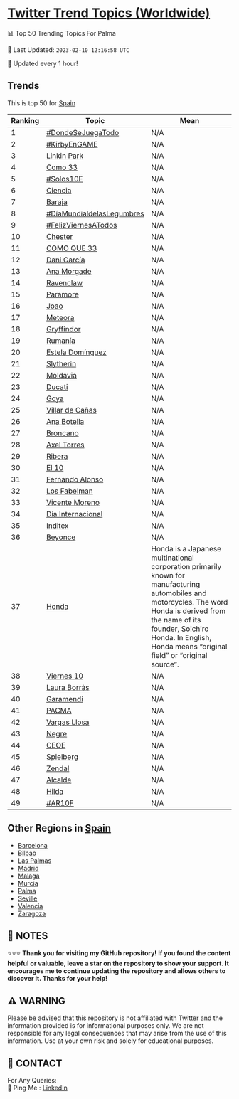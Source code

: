 [Twitter Trend Topics (Worldwide)](https://github.com/ErcinDedeoglu/Twitter-Trend-Topics)
==========


📊 Top 50 Trending Topics For Palma

📆 Last Updated: `2023-02-10 12:16:58 UTC`

🔧 Updated every 1 hour!


## Trends

This is top 50 for [Spain](</Spain>)

| Ranking | Topic | Mean |
| ------- | ------------ | ------------ |
| 1 | [#DondeSeJuegaTodo](http://twitter.com/search?q=%23DondeSeJuegaTodo) | N/A |
| 2 | [#KirbyEnGAME](http://twitter.com/search?q=%23KirbyEnGAME) | N/A |
| 3 | [Linkin Park](http://twitter.com/search?q=Linkin+Park) | N/A |
| 4 | [Como 33](http://twitter.com/search?q=Como+33) | N/A |
| 5 | [#Solos10F](http://twitter.com/search?q=%23Solos10F) | N/A |
| 6 | [Ciencia](http://twitter.com/search?q=Ciencia) | N/A |
| 7 | [Baraja](http://twitter.com/search?q=Baraja) | N/A |
| 8 | [#DíaMundialdelasLegumbres](http://twitter.com/search?q=%23D%c3%adaMundialdelasLegumbres) | N/A |
| 9 | [#FelizViernesATodos](http://twitter.com/search?q=%23FelizViernesATodos) | N/A |
| 10 | [Chester](http://twitter.com/search?q=Chester) | N/A |
| 11 | [COMO QUE 33](http://twitter.com/search?q=COMO+QUE+33) | N/A |
| 12 | [Dani García](http://twitter.com/search?q=Dani+Garc%c3%ada) | N/A |
| 13 | [Ana Morgade](http://twitter.com/search?q=Ana+Morgade) | N/A |
| 14 | [Ravenclaw](http://twitter.com/search?q=Ravenclaw) | N/A |
| 15 | [Paramore](http://twitter.com/search?q=Paramore) | N/A |
| 16 | [Joao](http://twitter.com/search?q=Joao) | N/A |
| 17 | [Meteora](http://twitter.com/search?q=Meteora) | N/A |
| 18 | [Gryffindor](http://twitter.com/search?q=Gryffindor) | N/A |
| 19 | [Rumanía](http://twitter.com/search?q=Ruman%c3%ada) | N/A |
| 20 | [Estela Domínguez](http://twitter.com/search?q=Estela+Dom%c3%adnguez) | N/A |
| 21 | [Slytherin](http://twitter.com/search?q=Slytherin) | N/A |
| 22 | [Moldavia](http://twitter.com/search?q=Moldavia) | N/A |
| 23 | [Ducati](http://twitter.com/search?q=Ducati) | N/A |
| 24 | [Goya](http://twitter.com/search?q=Goya) | N/A |
| 25 | [Villar de Cañas](http://twitter.com/search?q=Villar+de+Ca%c3%b1as) | N/A |
| 26 | [Ana Botella](http://twitter.com/search?q=Ana+Botella) | N/A |
| 27 | [Broncano](http://twitter.com/search?q=Broncano) | N/A |
| 28 | [Axel Torres](http://twitter.com/search?q=Axel+Torres) | N/A |
| 29 | [Ribera](http://twitter.com/search?q=Ribera) | N/A |
| 30 | [El 10](http://twitter.com/search?q=El+10) | N/A |
| 31 | [Fernando Alonso](http://twitter.com/search?q=Fernando+Alonso) | N/A |
| 32 | [Los Fabelman](http://twitter.com/search?q=Los+Fabelman) | N/A |
| 33 | [Vicente Moreno](http://twitter.com/search?q=Vicente+Moreno) | N/A |
| 34 | [Día Internacional](http://twitter.com/search?q=D%c3%ada+Internacional) | N/A |
| 35 | [Inditex](http://twitter.com/search?q=Inditex) | N/A |
| 36 | [Beyonce](http://twitter.com/search?q=Beyonce) | N/A |
| 37 | [Honda](http://twitter.com/search?q=Honda) | Honda is a Japanese multinational corporation primarily known for manufacturing automobiles and motorcycles. The word Honda is derived from the name of its founder, Soichiro Honda. In English, Honda means “original field” or “original source”. |
| 38 | [Viernes 10](http://twitter.com/search?q=Viernes+10) | N/A |
| 39 | [Laura Borràs](http://twitter.com/search?q=Laura+Borr%c3%a0s) | N/A |
| 40 | [Garamendi](http://twitter.com/search?q=Garamendi) | N/A |
| 41 | [PACMA](http://twitter.com/search?q=PACMA) | N/A |
| 42 | [Vargas Llosa](http://twitter.com/search?q=Vargas+Llosa) | N/A |
| 43 | [Negre](http://twitter.com/search?q=Negre) | N/A |
| 44 | [CEOE](http://twitter.com/search?q=CEOE) | N/A |
| 45 | [Spielberg](http://twitter.com/search?q=Spielberg) | N/A |
| 46 | [Zendal](http://twitter.com/search?q=Zendal) | N/A |
| 47 | [Alcalde](http://twitter.com/search?q=Alcalde) | N/A |
| 48 | [Hilda](http://twitter.com/search?q=Hilda) | N/A |
| 49 | [#AR10F](http://twitter.com/search?q=%23AR10F) | N/A |



## Other Regions in [Spain](</Spain>)

* [Barcelona](</Spain/Barcelona.md>)
* [Bilbao](</Spain/Bilbao.md>)
* [Las Palmas](</Spain/Las Palmas.md>)
* [Madrid](</Spain/Madrid.md>)
* [Malaga](</Spain/Malaga.md>)
* [Murcia](</Spain/Murcia.md>)
* [Palma](</Spain/Palma.md>)
* [Seville](</Spain/Seville.md>)
* [Valencia](</Spain/Valencia.md>)
* [Zaragoza](</Spain/Zaragoza.md>)



## 📝 NOTES

⭐⭐⭐ **Thank you for visiting my GitHub repository! If you found the content helpful or valuable, leave a star on the repository to show your support. It encourages me to continue updating the repository and allows others to discover it. Thanks for your help!**


## ⚠️ WARNING

Please be advised that this repository is not affiliated with Twitter and the information provided is for informational purposes only. We are not responsible for any legal consequences that may arise from the use of this information. Use at your own risk and solely for educational purposes.


## 📨 CONTACT

 For Any Queries:  
            🏓 Ping Me : [LinkedIn](https://www.linkedin.com/in/ercindedeoglu/)
